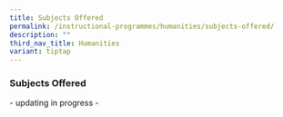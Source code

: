 ```yaml
---
title: Subjects Offered
permalink: /instructional-programmes/humanities/subjects-offered/
description: ""
third_nav_title: Humanities
variant: tiptap
---
```

<h3>Subjects Offered</h3>
<p>- updating in progress -</p>
<p></p>